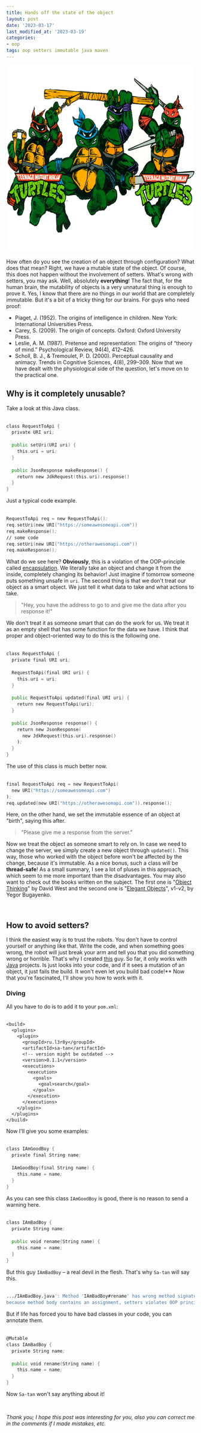 ```yaml
---
title: Hands off the state of the object
layout: post
date: '2023-03-17'
last_modified_at: '2023-03-19'
categories:
- oop
tags: oop setters immutable java maven
---
```


<img height="500" title="TMNT in Java" alt="TMNT in Java" src="/assets/images/mutants.png">

How often do you see the creation of an object through configuration? What does that mean? Right, we have a mutable state of the object. Of course, this does not happen without the involvement of setters.
What's wrong with setters, you may ask. Well, absolutely **everything**! The fact that, for the human brain, the mutability of objects is a very unnatural thing is enough to prove it. Yes, I know that there are no things in our world that are completely immutable. But it's a bit of a tricky thing for our brains.
For guys who need proof:
  - Piaget, J. (1952). The origins of intelligence in children. New York: International Universities Press.
  - Carey, S. (2009). The origin of concepts. Oxford: Oxford University Press.
  - Leslie, A. M. (1987). Pretense and representation: The origins of “theory of mind.” Psychological Review, 94(4), 412–426.
  - Scholl, B. J., & Tremoulet, P. D. (2000). Perceptual causality and animacy. Trends in Cognitive Sciences, 4(8), 299–309.
Now that we have dealt with the physiological side of the question, let's move on to the practical one.

## Why is it completely unusable?

Take a look at this Java class.
```asm

class RequestToApi {
  private URI uri;

  public setUri(URI uri) {
    this.uri = uri;
  }

  public JsonResponse makeResponse() {
    return new JdkRequest(this.uri).response()
  }
}

```

Just a typical code example.
```asm

RequestToApi req = new RequestToApi();
req.setUri(new URI("https://someawesomeapi.com"))
req.makeResponse();
// some code
req.setUri(new URI("https://otherawesomapi.com"))
req.makeResponse();

```
What do we see here? <b>Obviously</b>, this is a violation of the OOP-principle called [encapsulation](https://www.l3r8y.ru/2022/09/03/encapsulation-right-understanding).
We literally take an object and change it from the inside, completely changing its behavior! Just imagine if tomorrow someone puts something unsafe in `uri`.
The second thing is that we don't treat our object as a smart object. We just tell it what data to take and what actions to take. 
> "Hey, you have the address to go to and give me the data after you response it!"

We don't treat it as someone smart that can do the work for us. We treat it as an empty shell that has some function for the data we have.
I think that proper and object-oriented way to do this is the following one.
```asm

class RequestToApi {
  private final URI uri;

  RequestToApi(final URI uri) {
    this.uri = uri;
  }

  public RequestToApi updated(final URI uri) {
    return new RequestToApi(uri);
  }

  public JsonResponse response() {
    return new JsonResponse(
      new JdkRequest(this.uri).response()
    );
  }
}

```
The use of this class is much better now.
```asm

final RequestToApi req = new RequestToApi(
  new URI("https://someawesomeapi.com")
);
req.updated(new URI("https://otherawesomapi.com")).response(); 

```
Here, on the other hand, we set the immutable essence of an object at "birth", saying this after.

  > "Please give me a response from the server."

Now we treat the object as someone smart to rely on. In case we need to change the server, we simply create a new object through `updated()`. This way, those who worked with the object before won't be affected by the change, because it's immutable. As a nice bonus, such a class will be **thread-safe**!
As a small summary, I see a lot of pluses in this approach, which seem to me more important than the disadvantages. You may also want to check out the books written on the subject. The first one is "[Object Thinking](http://davewest.us/product/object-thinking/)" by David West and the second one is "[Elegant Objects](https://www.yegor256.com/elegant-objects.html)", v1-v2, by Yegor Bugayenko.

<br/>

## How to avoid setters?

I think the easiest way is to trust the robots.
You don't have to control yourself or anything like that.
Write the code,
and when something goes wrong,
the robot will just break your arm and tell you that you did something wrong or horrible.
That's why I created [this](https://www.l3r8y.ru/sa-tan) guy.
So far,
it only works with [Java](https://en.wikipedia.org/wiki/Java_(programming_language)) projects.
Is just looks into your code, and if it sees a mutation of an object, it just fails the build.
It won't even let you build bad code!**
Now that you're fascinated, I'll show you how to work with it.

### Diving

All you have to do is to add it to your `pom.xml`:

```

<build>
  <plugins>
    <plugin>
      <groupId>ru.l3r8y</groupId>
      <artifactId>sa-tan</artifactId>
      <!-- version might be outdated -->
      <version>0.1.1</version>
      <executions>
        <execution>
          <goals>
            <goal>search</goal>
          </goals>
        </execution>
      </executions>
    </plugin>
  </plugins>
</build>

```

Now I'll give you some examples:

```asm

class IAmGoodBoy {
  private final String name;

  IAmGoodBoy(final String name) {
    this.name = name;
  }
}

```

As you can see this class `IAmGoodBoy` is good, there is no reason to send a warning here.

```asm

class IAmBadBoy {
  private String name;

  public void rename(String name) {
    this.name = name;
  }
}

```

But this guy `IAmBadBoy` – a real devil in the flesh. That's why `Sa-tan` will say this.
```bash

.../IAmBadBoy.java': Method 'IAmBadBoy#rename' has wrong method signature,
because method body contains an assignment, setters violates OOP principles

```

But if life has forced you to have bad classes in your code, you can annotate them.

```asm

@Mutable
class IAmBadBoy {
  private String name;

  public void rename(String name) {
    this.name = name;
  }
}

```

Now `Sa-tan` won't say anything about it!

<br/>

*Thank you; I hope this post was interesting for you, also you can correct me in the comments if I made mistakes, etc.*
